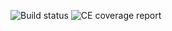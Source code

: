 ![Build status](https://gitlab.com/felipe-lavratti/quality-firmware-exemples/badges/master/build.svg) ![CE coverage report](https://gitlab.com/felipe-lavratti/quality-firmware-exemples/badges/master/coverage.svg)
